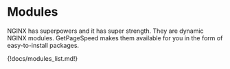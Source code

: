 # Modules

NGINX has superpowers and it has super strength. They are dynamic NGINX modules.
GetPageSpeed makes them available for you in the form of easy-to-install packages.

{!docs/modules_list.md!}
